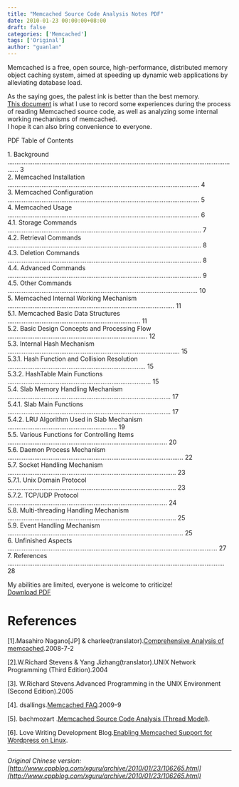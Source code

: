 ```yaml
---
title: "Memcached Source Code Analysis Notes PDF"
date: 2010-01-23 00:00:00+08:00
draft: false
categories: ['Memcached']
tags: ['Original']
author: "guanlan"
---
```


Memcached is a free, open source, high-performance, distributed memory object caching system, aimed at speeding up dynamic web applications by alleviating database load.  
  
As the saying goes, the palest ink is better than the best memory.  
[This document](http://www.cppblog.com/Files/guanlan/Memcached.pdf) is what I use to record some experiences during the process of reading Memcached source code, as well as analyzing some internal working mechanisms of memcached.  
I hope it can also bring convenience to everyone.  
  
PDF Table of Contents  
  
1\. Background .................................................................................................................................. 3  
2\. Memcached Installation ........................................................................................................... 4  
3\. Memcached Configuration ........................................................................................................... 5  
4\. Memcached Usage ........................................................................................................... 6  
4.1. Storage Commands ............................................................................................................ 7  
4.2. Retrieval Commands ............................................................................................................ 8  
4.3. Deletion Commands ............................................................................................................ 8  
4.4. Advanced Commands ............................................................................................................ 9  
4.5. Other Commands .......................................................................................................... 10  
5\. Memcached Internal Working Mechanism ............................................................................................. 11  
5.1. Memcached Basic Data Structures .......................................................................... 11  
5.2. Basic Design Concepts and Processing Flow .............................................................................. 12  
5.3. Internal Hash Mechanism ................................................................................................ 15  
5.3.1. Hash Function and Collision Resolution ............................................................................. 15  
5.3.2. HashTable Main Functions ................................................................................ 15  
5.4. Slab Memory Handling Mechanism ........................................................................................... 17  
5.4.1. Slab Main Functions ........................................................................................... 17  
5.4.2. LRU Algorithm Used in Slab Mechanism ............................................................. 19  
5.5. Various Functions for Controlling Items ......................................................................................... 20  
5.6. Daemon Process Mechanism .................................................................................................. 22  
5.7. Socket Handling Mechanism .............................................................................................. 23  
5.7.1. Unix Domain Protocol .............................................................................................. 23  
5.7.2. TCP/UDP Protocol ......................................................................................... 24  
5.8. Multi-threading Handling Mechanism .............................................................................................. 25  
5.9. Event Handling Mechanism .................................................................................................. 25  
6\. Unfinished Aspects ..................................................................................................................... 27  
7\. References ......................................................................................................................... 28  
  
My abilities are limited, everyone is welcome to criticize!  
[Download PDF](http://www.cppblog.com/Files/guanlan/Memcached.pdf)  
  

# References

[1].Masahiro Nagano[JP] & charlee(translator).[Comprehensive Analysis of memcached](http://tech.idv2.com/2008/08/17/memcached-pdf/).2008-7-2

[2].W.Richard Stevens & Yang Jizhang(translator).UNIX Network Programming (Third Edition).2004

[3]. W.Richard Stevens.Advanced Programming in the UNIX Environment (Second Edition).2005

[4]. dsallings.[Memcached FAQ](http://code.google.com/p/memcached/wiki/FAQ).2009-9

[5]. bachmozart .[Memcached Source Code Analysis (Thread Model)](http://www.javaeye.com/topic/344172). 

[6]. Love Writing Development Blog.[Enabling Memcached Support for Wordpress on Linux](http://dev.ixiezi.com/230.html).

  


---

*Original Chinese version: [http://www.cppblog.com/xguru/archive/2010/01/23/106265.html](http://www.cppblog.com/xguru/archive/2010/01/23/106265.html)*
